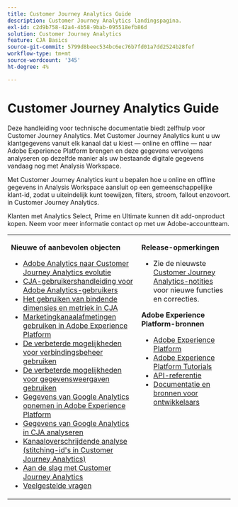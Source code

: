 ```yaml
---
title: Customer Journey Analytics Guide
description: Customer Journey Analytics landingspagina.
exl-id: c2d9b758-42a4-4b58-9bab-095518efb86d
solution: Customer Journey Analytics
feature: CJA Basics
source-git-commit: 5799d8beec534bc6ec76b7fd01a7dd2524b28fef
workflow-type: tm+mt
source-wordcount: '345'
ht-degree: 4%

---
```


# Customer Journey Analytics Guide

Deze handleiding voor technische documentatie biedt zelfhulp voor Customer Journey Analytics. Met Customer Journey Analytics kunt u uw klantgegevens vanuit elk kanaal dat u kiest — online en offline — naar Adobe Experience Platform brengen en deze gegevens vervolgens analyseren op dezelfde manier als uw bestaande digitale gegevens vandaag nog met Analysis Workspace.

Met Customer Journey Analytics kunt u bepalen hoe u online en offline gegevens in Analysis Workspace aansluit op een gemeenschappelijke klant-id, zodat u uiteindelijk kunt toewijzen, filters, stroom, fallout enzovoort. in Customer Journey Analytics.

Klanten met Analytics Select, Prime en Ultimate kunnen dit add-onproduct kopen. Neem voor meer informatie contact op met uw Adobe-accountteam.

<table frame="none"> 
 <tbody> 
  <tr> 
   <td colname="col1" colsep="0" rowsep="0" valign="top"> <p class="head"> <b>Nieuwe of aanbevolen objecten</b> </p> <p> 
     <ul>
      <li><a href="https://experienceleague.adobe.com/docs/analytics-platform/using/cja-overview/aa-to-cja.html"> Adobe Analytics naar Customer Journey Analytics evolutie </a> </li>
      <li><a href="https://experienceleague.adobe.com/docs/analytics-platform/using/cja-overview/aa-to-cja-user.html"> CJA-gebruikershandleiding voor Adobe Analytics-gebruikers </a> </li>
      <li><a href="https://experienceleague.adobe.com/docs/analytics-platform/using/cja-usecases/binding-dimensions-metrics.html"> Het gebruiken van bindende dimensies en metriek in CJA </a> </li>
      <li><a href="https://experienceleague.adobe.com/docs/analytics-platform/using/cja-usecases/marketing-channels.html"> Marketingkanaalafmetingen gebruiken in Adobe Experience Platform
 </a> </li>
     <li><a href="https://experienceleague.adobe.com/docs/analytics-platform/using/cja-connections/manage-connections.html#connection-detail"> De verbeterde mogelijkheden voor verbindingsbeheer gebruiken </a> </li>
      <li><a href="https://experienceleague.adobe.com/docs/analytics-platform/using/cja-dataviews/data-views.html#cja-dataviews"> De verbeterde mogelijkheden voor gegevensweergaven gebruiken </a> </li>
      <li><a href="https://experienceleague.adobe.com/docs/analytics-platform/using/cja-usecases/ga-to-cja.html#cja-usecases"> Gegevens van Google Analytics opnemen in Adobe Experience Platform </a> </li>
      <li><a href="https://experienceleague.adobe.com/docs/analytics-platform/using/cja-usecases/ga-to-cja-reporting.html#cja-usecases"> Gegevens van Google Analytics in CJA analyseren </a> </li>
      <li><a href="https://experienceleague.adobe.com/docs/analytics-platform/using/cja-connections/cca/overview.html#cja-connections"> Kanaaloverschrijdende analyse (stitching-id's in Customer Journey Analytics) </a> </li>
      <li><a href="https://experienceleague.adobe.com/docs/analytics-platform/using/cja-overview/cja-getting-started.html"> Aan de slag met Customer Journey Analytics </a> </li> 
      <li><a href="https://experienceleague.adobe.com/docs/analytics-platform/using/cja-overview/cja-faq.html"> Veelgestelde vragen</a> </li> 
   <td colname="col2" valign="top"> <p class="head"><b>Release-opmerkingen</b> </p> 
    <ul> 
     <li>Zie de nieuwste <a href="https://experienceleague.adobe.com/docs/analytics-platform/using/releases/latest.html" format="https" scope="external"> Customer Journey Analytics-notities</a> voor nieuwe functies en correcties. </li> 
    </ul> <p class="head"> <b>Adobe Experience Platform-bronnen</b> </p> 
    <ul> 
     <li><a href="https://www.adobe.com/experience-platform.html" format="http" scope="external"> Adobe Experience Platform</a> </li> 
     <li> <a href="https://experienceleague.adobe.com/docs/platform-learn/tutorials/overview.html" format="https" scope="external"> Adobe Experience Platform Tutorials</a> </li> 
     <li><a href="https://www.adobe.io/apis/experienceplatform/home/api-reference.html" format="https" scope="external"> API-referentie</a> </li> 
     <li><a href="https://www.adobe.com/nl/experience-platform/documentation-and-developer-resources.html" format="https" scope="external"> Documentatie en bronnen voor ontwikkelaars</a> </li> 
    </ul> </td> 
  </tr> 
 </tbody> 
</table>
